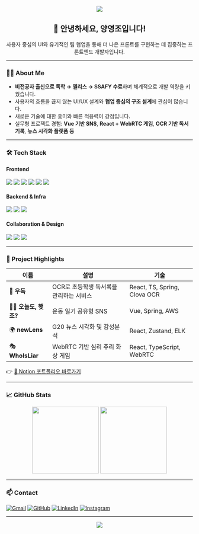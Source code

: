 <!-- 배너 이미지 -->
<p align="center">
  <img src="https://capsule-render.vercel.app/api?type=waving&color=0:4AB8D9,100:59C2AC&height=200&section=header&text=Hi,%20I'm%20Yang%20Youngjo&fontSize=40&fontAlignY=35&desc=멈추지%20않고%20성장하는%20프론트엔드%20개발자&descAlignY=60&descAlign=60" />
</p>

<h2 align="center">👋 안녕하세요, 양영조입니다!</h2>
<p align="center">사용자 중심의 UI와 유기적인 팀 협업을 통해 더 나은 프론트를 구현하는 데 집중하는 프론트엔드 개발자입니다.</p>

---

### 🧑‍💻 About Me

-  **비전공자 출신으로 독학 → 엘리스 → SSAFY 수료**하며 체계적으로 개발 역량을 키웠습니다.
-  사용자의 흐름을 끊지 않는 UI/UX 설계와 **협업 중심의 구조 설계**에 관심이 많습니다.
-  새로운 기술에 대한 흥미와 빠른 적응력이 강점입니다.  
-  실무형 프로젝트 경험: **Vue 기반 SNS**, **React + WebRTC 게임**, **OCR 기반 독서기록**, **뉴스 시각화 플랫폼 등**

---

### 🛠️ Tech Stack

#### Frontend
<p>
  <img src="https://img.shields.io/badge/React-61DAFB?style=flat-square&logo=react&logoColor=white"/>
  <img src="https://img.shields.io/badge/Vue.js-4FC08D?style=flat-square&logo=vue.js&logoColor=white"/>
  <img src="https://img.shields.io/badge/TypeScript-3178C6?style=flat-square&logo=typescript&logoColor=white"/>
  <img src="https://img.shields.io/badge/Next.js-000000?style=flat-square&logo=next.js&logoColor=white"/>
  <img src="https://img.shields.io/badge/TailwindCSS-06B6D4?style=flat-square&logo=tailwindcss&logoColor=white"/>
  <img src="https://img.shields.io/badge/Zustand-000000?style=flat-square&logo=react&logoColor=white"/>
</p>

#### Backend & Infra
<p>
  <img src="https://img.shields.io/badge/Spring Boot-6DB33F?style=flat-square&logo=springboot&logoColor=white"/>
  <img src="https://img.shields.io/badge/MyBatis-0052CC?style=flat-square&logoColor=white"/>
  <img src="https://img.shields.io/badge/AWS-232F3E?style=flat-square&logo=amazonaws&logoColor=white"/>
</p>

#### Collaboration & Design
<p>
  <img src="https://img.shields.io/badge/Figma-F24E1E?style=flat-square&logo=figma&logoColor=white"/>
  <img src="https://img.shields.io/badge/Git-181717?style=flat-square&logo=git&logoColor=white"/>
  <img src="https://img.shields.io/badge/GitHub-181717?style=flat-square&logo=github&logoColor=white"/>
</p>

---

### 🌟 Project Highlights

| 이름 | 설명 | 기술 |
|------|------|------|
| 🧠 **우독** | OCR로 초등학생 독서록을 관리하는 서비스 | React, TS, Spring, Clova OCR |
| 🧘‍♂️ **오늘도, 햇조?** | 운동 일기 공유형 SNS | Vue, Spring, AWS |
| 🌍 **newLens** | G20 뉴스 시각화 및 감성분석 | React, Zustand, ELK |
| 🎭 **WhoIsLiar** | WebRTC 기반 심리 추리 화상 게임 | React, TypeScript, WebRTC |

👉 [📒 Notion 포트폴리오 바로가기](https://highfalutin-chemistry-382.notion.site/1ff1f44d27fe80ddbfeafd7088696097)

---

### 📈 GitHub Stats

<p align="center">
  <img src="https://github-readme-stats.vercel.app/api?username=10019610&show_icons=true&theme=default" height="180px"/>
  <img src="https://github-readme-stats.vercel.app/api/top-langs/?username=10019610&layout=compact" height="180px"/>
</p>

---

### 📫 Contact

[![Gmail](https://img.shields.io/badge/Gmail-D14836?style=flat-square&logo=gmail&logoColor=white)](mailto:a10019610@gmail.com)
[![GitHub](https://img.shields.io/badge/GitHub-181717?style=flat-square&logo=github)](https://github.com/10019610)
[![LinkedIn](https://img.shields.io/badge/LinkedIn-0A66C2?style=flat-square&logo=linkedin&logoColor=white)](https://linkedin.com/in/youngjo1001)
[![Instagram](https://img.shields.io/badge/Instagram-E4405F?style=flat-square&logo=instagram&logoColor=white)](https://www.instagram.com/0____j0/)

---

<p align="center">
  <img src="https://capsule-render.vercel.app/api?type=waving&color=0:4AB8D9,100:59C2AC&height=120&section=footer"/>
</p>
